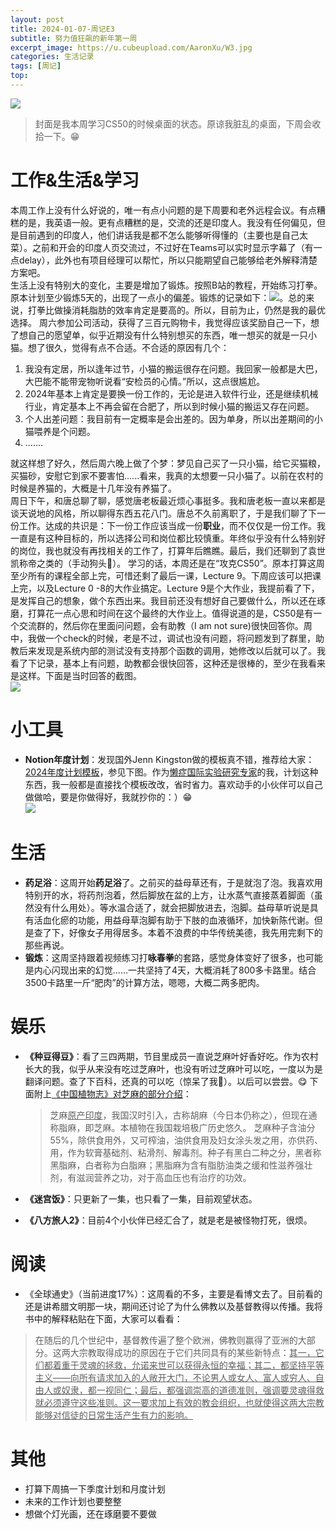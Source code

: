 ```yaml
---
layout: post
title: 2024-01-07-周记E3
subtitle: 努力值狂飙的新年第一周
excerpt_image: https://u.cubeupload.com/AaronXu/W3.jpg
categories: 生活记录
tags: [周记]
top: 
---
```


![ ](https://u.cubeupload.com/AaronXu/W3.jpg)
>封面是我本周学习CS50的时候桌面的状态。原谅我脏乱的桌面，下周会收拾一下。😁    



# 工作&生活&学习  
本周工作上没有什么好说的，唯一有点小问题的是下周要和老外远程会议。有点糟糕的是，我英语一般。更有点糟糕的是，交流的还是印度人。我没有任何偏见，但是目前遇到的印度人，他们讲话我是都不怎么能够听得懂的（主要也是自己太菜）。之前和开会的印度人页交流过，不过好在Teams可以实时显示字幕了（有一点delay），此外也有项目经理可以帮忙，所以只能期望自己能够给老外解释清楚方案吧。    
生活上没有特别大的变化，主要是增加了锻炼。按照B站的教程，开始练习打拳。原本计划至少锻炼5天的，出现了一点小的偏差。锻炼的记录如下：![ ](https://u.cubeupload.com/AaronXu/72d452.jpeg)。总的来说，打拳比做操消耗脂肪的效率肯定是要高的。所以，目前为止，仍然是我的最优选择。
周六参加公司活动，获得了三百元购物卡，我觉得应该奖励自己一下，想了想自己的愿望单，似乎近期没有什么特别想买的东西，唯一想买的就是一只小猫。想了很久，觉得有点不合适。不合适的原因有几个：
1. 我没有定居，所以逢年过节，小猫的搬运很存在问题。我回家一般都是大巴，大巴能不能带宠物听说看“安检员的心情。”所以，这点很尴尬。    
2. 2024年基本上肯定是要换一份工作的，无论是进入软件行业，还是继续机械行业，肯定基本上不再会留在合肥了，所以到时候小猫的搬运又存在问题。
3. 个人出差问题：我目前有一定概率是会出差的。因为单身，所以出差期间的小猫喂养是个问题。
4. .......
  
就这样想了好久，然后周六晚上做了个梦：梦见自己买了一只小猫，给它买猫粮，买猫砂，安慰它到家不要害怕......看来，我真的太想要一只小猫了。以前在农村的时候是养猫的，大概是十几年没有养猫了。    
周日下午，和唐总聊了聊，感觉唐老板最近烦心事挺多。我和唐老板一直以来都是谈天说地的风格，所以聊得东西五花八门。唐总不久前离职了，于是我们聊了下一份工作。达成的共识是：下一份工作应该当成一份**职业**，而不仅仅是一份工作。我一直是有这种目标的，所以选择公司和岗位都比较慎重。年终似乎没有什么特别好的岗位，我也就没有再找相关的工作了，打算年后瞧瞧。最后，我们还聊到了袁世凯称帝之类的（手动狗头🐶）。
学习的话，本周还是在“攻克CS50”。原本打算这周至少所有的课程全部上完，可惜还剩了最后一课，Lecture 9。下周应该可以把课上完，以及Lecture 0 -8的大作业搞定。Lecture 9是个大作业，我提前看了下，是发挥自己的想象，做个东西出来。我目前还没有想好自己要做什么，所以还在琢磨，打算花一点心思和时间在这个最终的大作业上。值得说道的是，CS50是有一个交流群的，然后你在里面问问题，会有助教（I am not sure)很快回答你。周中，我做一个check的时候，老是不过，调试也没有问题，将问题发到了群里，助教后来发现是系统内部的测试没有支持那个函数的调用，她修改以后就可以了。我看了下记录，基本上有问题，助教都会很快回答，这种还是很棒的，至少在我看来是这样。下面是当时回答的截图。    
![ ](https://u.cubeupload.com/AaronXu/CS502.png)



# 小工具  
- **Notion年度计划**：发现国外Jenn Kingston做的模板真不错，推荐给大家：[2024年度计划模板](https://melted-roadrunner-19b.notion.site/2024-Planner-Template-6a2aba0dc0754184bb823810d9f18b88)，参见下图。作为<u>懒症国际实验研究专家</u>的我，计划这种东西，我一般都是直接找个模板改改，省时省力。喜欢动手的小伙伴可以自己做做哈，要是你做得好，我就抄你的：）😁      
![ ](https://u.cubeupload.com/AaronXu/430712.png)

# 生活  
- **药足浴**：这周开始**药足浴**了。之前买的益母草还有，于是就泡了泡。我喜欢用特别开的水，将药剂泡着，然后脚放在盆的上方，让水蒸气直接蒸着脚面（虽然没有什么用处）。等水温合适了，就会把脚放进去，泡脚。益母草听说是具有活血化瘀的功能，用益母草泡脚有助于下肢的血液循环，加快新陈代谢。但是查了下，好像女子用得居多。本着不浪费的中华传统美德，我先用完剩下的那些再说。
- **锻炼**：这周坚持跟着视频练习打**咏春拳**的套路，感觉身体变好了很多，也可能是内心闪现出来的幻觉......一共坚持了4天，大概消耗了800多卡路里。结合3500卡路里一斤“肥肉”的计算方法，嗯嗯，大概二两多肥肉。

# 娱乐    
- **《种豆得豆》**：看了三四两期，节目里成员一直说芝麻叶好香好吃。作为农村长大的我，似乎从来没有吃过芝麻叶，也没有听过芝麻叶可以吃，一度以为是翻译问题。查了下百科，还真的可以吃（惊呆了我🤔）。以后可以尝尝。😋  下面附上[《中国植物志》对芝麻的部分介绍](https://www.iplant.cn/frps2019/frps?id=%e8%8a%9d%e9%ba%bb)：    
	> 芝麻<u>原产印度</u>，我国汉时引入，古称胡麻（今日本仍称之），但现在通称脂麻，即芝麻。本植物在我国栽培极广历史悠久。
	> 芝麻种子含油分55%，除供食用外，又可榨油，油供食用及妇女涂头发之用，亦供药、用，作为软膏基础剂、粘滑剂、解毒剂。种子有黑白二种之分，黑者称黑脂麻，白者称为白脂麻；黑脂麻为含有脂肪油类之缓和性滋养强壮剂，有滋润营养之功，对于高血压也有治疗的功效。    
	
- **《迷宫饭》**：只更新了一集，也只看了一集，目前观望状态。
- **《八方旅人2》**：目前4个小伙伴已经汇合了，就是老是被怪物打死，很烦。


# 阅读
- 《全球通史》（当前进度17%）：这周看的不多，主要是看博文去了。目前看的还是讲希腊文明那一块，期间还讨论了为什么佛教以及基督教得以传播。我将书中的解释粘贴在下面，大家可以看看：    
>在随后的几个世纪中，基督教传遍了整个欧洲，佛教则赢得了亚洲的大部分。这两大宗教取得成功的原因在于它们共同具有的某些新特点：<u>其一，它们都着重于灵魂的拯救，允诺来世可以获得永恒的幸福；其二，都坚持平等主义——向所有请求加入的人敞开大门，不论男人或女人、富人或穷人、自由人或奴隶，都一视同仁；最后，都强调崇高的道德准则，强调要灵魂得救就必须遵守这些准则。这一要求加上有效的教会组织，也就使得这两大宗教能够对信徒的日常生活产生有力的影响。</u>


# 其他
- 打算下周搞一下季度计划和月度计划
- 未来的工作计划也要整整
- 想做个灯光画，还在琢磨要不要做

